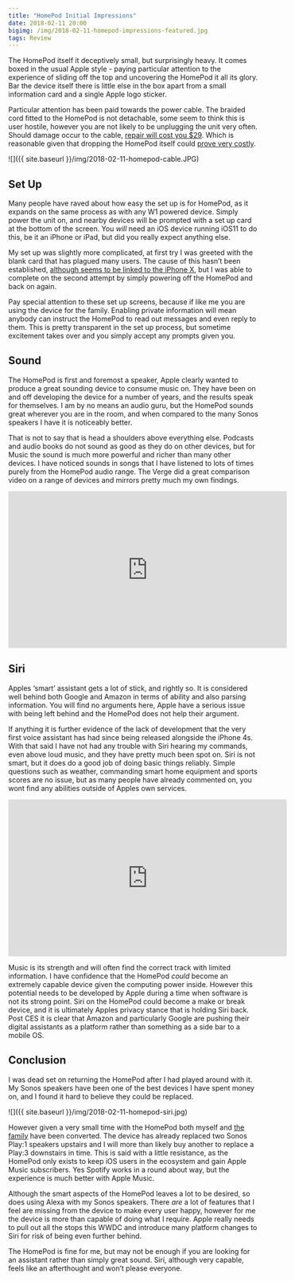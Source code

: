 ```yaml
---
title: "HomePod Initial Impressions"
date: 2018-02-11 20:00
bigimg: /img/2018-02-11-homepod-impressions-featured.jpg
tags: Review
---
```

The HomePod itself it deceptively small, but surprisingly heavy. It comes boxed in the usual Apple style - paying particular attention to the experience of sliding off the top and uncovering the HomePod it all its glory. Bar the device itself there is little else in the box apart from a small information card and a single Apple logo sticker.

Particular attention has been paid towards the power cable. The braided cord fitted to the HomePod is not detachable, some seem to think this is user hostile, however you are not likely to be unplugging the unit very often. Should damage occur to the cable, [repair will cost you $29](https://www.theverge.com/2018/2/10/16999372/apple-homepod-repair-damaged-cable-pricing).  Which is reasonable given that dropping the HomePod itself could [prove very costly](https://www.theverge.com/circuitbreaker/2018/2/9/16994974/homepod-repair-price-applecare-warranty).

![]({{ site.baseurl }}/img/2018-02-11-homepod-cable.JPG)

## Set Up
Many people have raved about how easy the set up is for HomePod, as it expands on the same process as with any W1 powered device. Simply power the unit on, and nearby devices will be prompted with a set up card at the bottom of the screen. You *will* need an iOS device running iOS11 to do this, be it an iPhone or iPad, but did you really expect anything else.

My set up was slightly more complicated, at first try I was greeted with the blank card that has plagued many users. The cause of this hasn’t been established, [although seems to be linked to the iPhone X](https://www.youtube.com/watch?v=ArP9SOz9CUI&feature=youtu.be), but I was able to complete on the second attempt by simply powering off the HomePod and back on again.

Pay special attention to these set up screens, because if like me you are using the device for the family. Enabling private information will mean anybody can instruct the HomePod to read out messages and even reply to them. This is pretty transparent in the set up process, but sometime excitement takes over and you simply accept any prompts given you.

## Sound
The HomePod is first and foremost a speaker, Apple clearly wanted to produce a great sounding device to consume music on. They have been on and off developing the device for a number of years, and the results speak for themselves. I am by no means an audio guru, but the HomePod sounds great wherever you are in the room, and when compared to the many Sonos speakers I have it is noticeably better.

That is not to say that is head a shoulders above everything else. Podcasts and audio books do not sound as good as they do on other devices, but for Music the sound is much more powerful and richer than many other devices. I have noticed sounds in songs that I have listened to lots of times purely from the HomePod audio range. The Verge did a great comparison video on a range of devices and mirrors pretty much my own findings.


<iframe width="560" height="315" src="https://www.youtube.com/embed/jQF5Q3773uk" frameborder="0" allow="autoplay; encrypted-media" allowfullscreen></iframe>

## Siri
Apples ‘smart’ assistant gets a lot of stick, and rightly so. It is considered well behind both Google and Amazon in terms of ability and also parsing information. You will find no arguments here, Apple have a serious issue with being left behind and the HomePod does not help their argument.

If anything it is further evidence of the lack of development that the very first voice assistant has had since being released alongside the iPhone 4s. With that said I have not had any trouble with Siri hearing my commands, even above loud music, and they have pretty much been spot on. Siri is not smart, but it does do a good job of doing basic things reliably. Simple questions such as weather, commanding smart home equipment and sports scores are no issue, but as many people have already commented on, you wont find any abilities outside of Apples own services.


<iframe width="560" height="315" src="https://www.youtube.com/embed/t6WOyFQv5jk" frameborder="0" allow="autoplay; encrypted-media" allowfullscreen></iframe>

Music is its strength and will often find the correct track with limited information. I have confidence that the HomePod *could* become an extremely capable device given the computing power inside. However this potential needs to be developed by Apple during a time when software is not its strong point. Siri on the HomePod could become a make or break device, and it is ultimately Apples privacy stance that is holding Siri back. Post CES it is clear that Amazon and particularly Google are pushing their digital assistants as a platform rather than something as a side bar to a mobile OS.

## Conclusion
I was dead set on returning the HomePod after I had played around with it. My Sonos speakers have been one of the best devices I have spent money on, and I found it hard to believe they could be replaced.

![]({{ site.baseurl }}/img/2018-02-11-homepod-siri.jpg)

However given a very small time with the HomePod both myself and [the family](https://twitter.com/GR36/status/962050054541295618) have been converted. The device has already replaced two Sonos Play:1 speakers upstairs and I will more than likely buy another to replace a Play:3 downstairs in time. This is said with a little resistance, as the HomePod only exists to keep iOS users in the ecosystem and gain Apple Music subscribers. Yes Spotify works in a round about way, but the experience is much better with Apple Music.

Although the smart aspects of the HomePod leaves a lot to be desired, so does using Alexa with my Sonos speakers. There *are* a lot of features that I feel are missing from the device to make every user happy, however for me the device is more than capable of doing what I require. Apple really needs to pull out all the stops this WWDC and introduce many platform changes to Siri for risk of being even further behind.

The HomePod is fine for me, but may not be enough if you are looking for an assistant rather than simply great sound. Siri, although very capable, feels like an afterthought and won’t please everyone.
